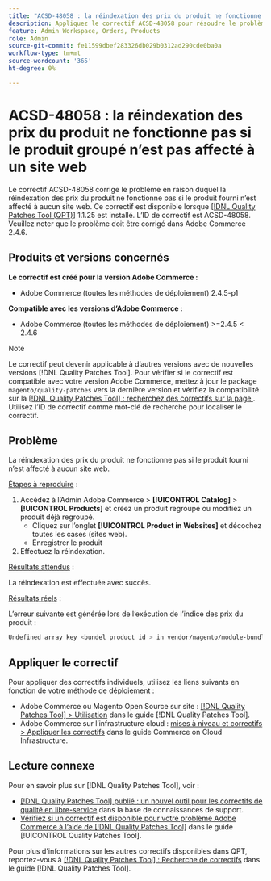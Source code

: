 ```yaml
---
title: "ACSD-48058 : la réindexation des prix du produit ne fonctionne pas si le produit groupé n’est pas affecté à un site web"
description: Appliquez le correctif ACSD-48058 pour résoudre le problème Adobe Commerce en raison duquel la réindexation des prix du produit ne fonctionne pas si le produit fourni n’est affecté à aucun site web.
feature: Admin Workspace, Orders, Products
role: Admin
source-git-commit: fe11599dbef283326db029b0312ad290cde0ba0a
workflow-type: tm+mt
source-wordcount: '365'
ht-degree: 0%

---
```


# ACSD-48058 : la réindexation des prix du produit ne fonctionne pas si le produit groupé n’est pas affecté à un site web

Le correctif ACSD-48058 corrige le problème en raison duquel la réindexation des prix du produit ne fonctionne pas si le produit fourni n’est affecté à aucun site web. Ce correctif est disponible lorsque [[!DNL Quality Patches Tool (QPT)]](https://experienceleague.adobe.com/fr/docs/commerce-knowledge-base/kb/announcements/commerce-announcements/magento-quality-patches-released-new-tool-to-self-serve-quality-patches) 1.1.25 est installé. L’ID de correctif est ACSD-48058. Veuillez noter que le problème doit être corrigé dans Adobe Commerce 2.4.6.

## Produits et versions concernés

**Le correctif est créé pour la version Adobe Commerce :**

* Adobe Commerce (toutes les méthodes de déploiement) 2.4.5-p1

**Compatible avec les versions d’Adobe Commerce :**

* Adobe Commerce (toutes les méthodes de déploiement) >=2.4.5 &lt; 2.4.6

>[!NOTE]
>
>Le correctif peut devenir applicable à d’autres versions avec de nouvelles versions [!DNL Quality Patches Tool]. Pour vérifier si le correctif est compatible avec votre version Adobe Commerce, mettez à jour le package `magento/quality-patches` vers la dernière version et vérifiez la compatibilité sur la [[!DNL Quality Patches Tool] : recherchez des correctifs sur la page ](https://experienceleague.adobe.com/tools/commerce-quality-patches/index.html?lang=fr). Utilisez l’ID de correctif comme mot-clé de recherche pour localiser le correctif.

## Problème

La réindexation des prix du produit ne fonctionne pas si le produit fourni n’est affecté à aucun site web.

<u>Étapes à reproduire</u> :

1. Accédez à l’Admin Adobe Commerce > **[!UICONTROL Catalog]** > **[!UICONTROL Products]** et créez un produit regroupé ou modifiez un produit déjà regroupé.
   * Cliquez sur l’onglet **[!UICONTROL Product in Websites]** et décochez toutes les cases (sites web).
   * Enregistrer le produit
1. Effectuez la réindexation.

<u>Résultats attendus</u> :

La réindexation est effectuée avec succès.

<u>Résultats réels</u> :

L’erreur suivante est générée lors de l’exécution de l’indice des prix du produit :

```bash
Undefined array key <bundel product id > in vendor/magento/module-bundle/Model/ResourceModel/Indexer/Price/DisabledProductOptionPriceModifier.php on line 117
```

## Appliquer le correctif

Pour appliquer des correctifs individuels, utilisez les liens suivants en fonction de votre méthode de déploiement :

* Adobe Commerce ou Magento Open Source sur site : [[!DNL Quality Patches Tool] > Utilisation](/help/tools/quality-patches-tool/usage.md) dans le guide [!DNL Quality Patches Tool].
* Adobe Commerce sur l’infrastructure cloud : [mises à niveau et correctifs > Appliquer les correctifs](https://experienceleague.adobe.com/docs/commerce-cloud-service/user-guide/develop/upgrade/apply-patches.html?lang=fr) dans le guide Commerce on Cloud Infrastructure.

## Lecture connexe

Pour en savoir plus sur [!DNL Quality Patches Tool], voir :

* [[!DNL Quality Patches Tool] publié : un nouvel outil pour les correctifs de qualité en libre-service](https://experienceleague.adobe.com/fr/docs/commerce-knowledge-base/kb/announcements/commerce-announcements/magento-quality-patches-released-new-tool-to-self-serve-quality-patches) dans la base de connaissances de support.
* [Vérifiez si un correctif est disponible pour votre problème Adobe Commerce à l’aide de  [!DNL Quality Patches Tool]](/help/tools/quality-patches-tool/patches-available-in-qpt/check-patch-for-magento-issue-with-magento-quality-patches.md) dans le guide [!UICONTROL Quality Patches Tool].


Pour plus d&#39;informations sur les autres correctifs disponibles dans QPT, reportez-vous à [[!DNL Quality Patches Tool] : Recherche de correctifs](https://experienceleague.adobe.com/tools/commerce-quality-patches/index.html?lang=fr) dans le guide [!DNL Quality Patches Tool].
